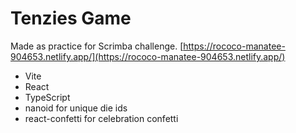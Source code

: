 # Tenzies Game
Made as practice for Scrimba challenge.
[https://rococo-manatee-904653.netlify.app/](https://rococo-manatee-904653.netlify.app/)

- Vite
- React
- TypeScript
- nanoid for unique die ids
- react-confetti for celebration confetti